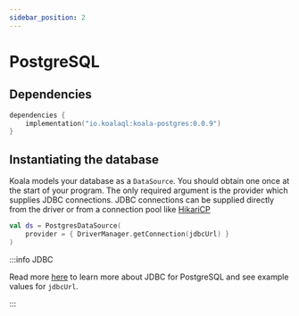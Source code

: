 ```yaml
---
sidebar_position: 2
---
```


# PostgreSQL

## Dependencies

```kotlin title="build.gradle.kts"
dependencies {
    implementation("io.koalaql:koala-postgres:0.0.9")
}
```

## Instantiating the database

Koala models your database as a `DataSource`. You should obtain one once at the start of your program.
The only required argument is the provider which supplies JDBC connections.
JDBC connections can be supplied directly from the driver or from a connection pool like [HikariCP](https://github.com/brettwooldridge/HikariCP)

```kotlin
val ds = PostgresDataSource(
    provider = { DriverManager.getConnection(jdbcUrl) }
)
```

:::info JDBC

Read more [here](https://jdbc.postgresql.org/documentation/use/)
to learn more about JDBC for PostgreSQL and see example values for `jdbcUrl`.

:::

